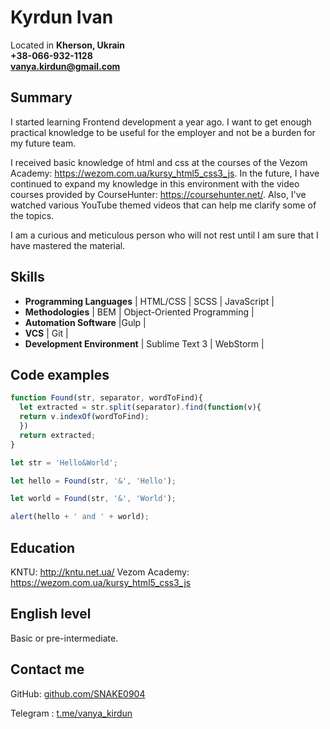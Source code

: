 # Kyrdun Ivan

Located in **Kherson, Ukrain**  
**+38-066-932-1128  
[vanya.kirdun@gmail.com](mailto:vanya.kirdun@gmail.com)**

## Summary

I started learning Frontend development a year ago. I want to get enough practical knowledge to be useful for the employer and not be a burden for my future team.

I received basic knowledge of html and css at the courses of the Vezom Academy: https://wezom.com.ua/kursy_html5_css3_js. In the future, I have continued to expand my knowledge in this environment with the video courses provided by CourseHunter: https://coursehunter.net/. Also, I've watched various YouTube themed videos that can help me clarify some of the topics.

I am a curious and meticulous person who will not rest until I am sure that I have mastered the material.

## Skills
* **Programming Languages** | HTML/CSS | SCSS | JavaScript |
* **Methodologies** | BEM | Object-Oriented Programming |
* **Automation Software** |Gulp |
* **VCS** | Git |
* **Development Environment** | Sublime Text 3 | WebStorm |

## Code examples

```javascript
function Found(str, separator, wordToFind){
  let extracted = str.split(separator).find(function(v){ 
  return v.indexOf(wordToFind);
  })
  return extracted;
}

let str = 'Hello&World';

let hello = Found(str, '&', 'Hello');

let world = Found(str, '&', 'World');

alert(hello + ' and ' + world);
```

## Education

KNTU: http://kntu.net.ua/
Vezom Academy: https://wezom.com.ua/kursy_html5_css3_js

## English level

Basic or pre-intermediate.

## Contact me

GitHub: [github.com/SNAKE0904](https://github.com/SNAKE0904)

Telegram : [t.me/vanya_kirdun](https://t.me/vanya_kirdun)